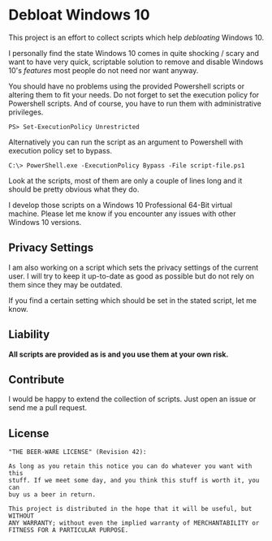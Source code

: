 # Debloat Windows 10

This project is an effort to collect scripts which help *debloating* Windows
10.

I personally find the state Windows 10 comes in quite shocking / scary and want
to have very quick, scriptable solution to remove and disable Windows 10's
*features* most people do not need nor want anyway.

You should have no problems using the provided Powershell scripts or altering
them to fit your needs. Do not forget to set the execution policy for
Powershell scripts. And of course, you have to run them with administrative
privileges.

    PS> Set-ExecutionPolicy Unrestricted

Alternatively you can run the script as an argument to Powershell with
execution policy set to bypass.

    C:\> PowerShell.exe -ExecutionPolicy Bypass -File script-file.ps1

Look at the scripts, most of them are only a couple of lines long and it should
be pretty obvious what they do.

I develop those scripts on a Windows 10 Professional 64-Bit virtual machine.
Please let me know if you encounter any issues with other Windows 10 versions.

## Privacy Settings

I am also working on a script which sets the privacy settings of the current
user. I will try to keep it up-to-date as good as possible but do not rely on
them since they may be outdated.

If you find a certain setting which should be set in the stated script, let me
know.

## Liability

**All scripts are provided as is and you use them at your own risk.**

## Contribute

I would be happy to extend the collection of scripts. Just open an issue or
send me a pull request.

## License

    "THE BEER-WARE LICENSE" (Revision 42):

    As long as you retain this notice you can do whatever you want with this
    stuff. If we meet some day, and you think this stuff is worth it, you can
    buy us a beer in return.

    This project is distributed in the hope that it will be useful, but WITHOUT
    ANY WARRANTY; without even the implied warranty of MERCHANTABILITY or
    FITNESS FOR A PARTICULAR PURPOSE.
